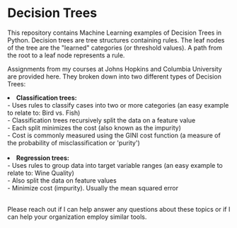 # Decision Trees
This repository contains Machine Learning examples of Decision Trees in Python. Decision trees are tree structures containing rules.  The leaf nodes of the tree are the "learned" categories (or threshold values). A path from the root to a leaf node represents a rule.

Assignments from my courses at Johns Hopkins and Columbia University are provided here.  They broken down into two different types of Decision Trees:

<li><b>Classification trees:</b> </li>
 - Uses rules to classify cases into two or more categories (an easy example to relate to: Bird vs. Fish)<br>
 - Classification trees recursively split the data on a feature value<br>
 - Each split minimizes the cost (also known as the impurity)<br>
 - Cost is commonly measured using the GINI cost function (a measure of the probability of misclassification or 'purity') <br> <br>
 <li><b>Regression trees:</b></li> 
 - Uses rules to group data into target variable ranges (an easy example to relate to: Wine Quality)<br>
 - Also split the data on feature values<br>
 - Minimize cost (impurity). Usually the mean squared error <br> <br>

Please reach out if I can help answer any questions about these topics or if I can help your organization employ similar tools.
